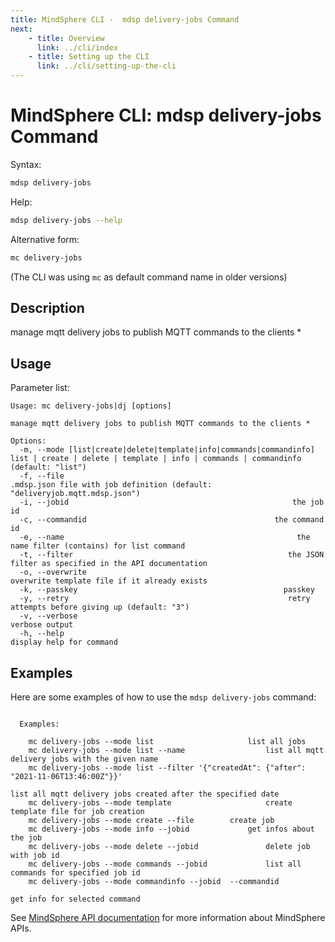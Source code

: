 ```yaml
---
title: MindSphere CLI -  mdsp delivery-jobs Command
next:
    - title: Overview
      link: ../cli/index
    - title: Setting up the CLI
      link: ../cli/setting-up-the-cli
---
```


# MindSphere CLI: mdsp delivery-jobs Command

Syntax:

```bash
mdsp delivery-jobs
```

Help:

```bash
mdsp delivery-jobs --help
```

Alternative form:

```bash
mc delivery-jobs
```

(The CLI was using `mc` as default command name in older versions)

## Description

manage mqtt delivery jobs to publish MQTT commands to the clients *

## Usage

Parameter list:

```text
Usage: mc delivery-jobs|dj [options]

manage mqtt delivery jobs to publish MQTT commands to the clients *

Options:
  -m, --mode [list|create|delete|template|info|commands|commandinfo]  list | create | delete | template | info | commands | commandinfo (default: "list")
  -f, --file                                                    .mdsp.json file with job definition (default: "deliveryjob.mqtt.mdsp.json")
  -i, --jobid                                                  the job id
  -c, --commandid                                          the command id
  -e, --name                                                    the name filter (contains) for list command
  -t, --filter                                                the JSON filter as specified in the API documentation
  -o, --overwrite                                                     overwrite template file if it already exists
  -k, --passkey                                              passkey
  -y, --retry                                                 retry attempts before giving up (default: "3")
  -v, --verbose                                                       verbose output
  -h, --help                                                          display help for command

```

## Examples

Here are some examples of how to use the `mdsp delivery-jobs` command:

```text

  Examples:

    mc delivery-jobs --mode list 					 list all jobs
    mc delivery-jobs --mode list --name  				 list all mqtt delivery jobs with the given name
    mc delivery-jobs --mode list --filter '{"createdAt": {"after": "2021-11-06T13:46:00Z"}}'  
                                                                         list all mqtt delivery jobs created after the specified date
    mc delivery-jobs --mode template 					 create template file for job creation
    mc delivery-jobs --mode create --file  		 create job
    mc delivery-jobs --mode info --jobid  			 get infos about the job
    mc delivery-jobs --mode delete --jobid  			 delete job with job id
    mc delivery-jobs --mode commands --jobid  			 list all commands for specified job id
    mc delivery-jobs --mode commandinfo --jobid  --commandid   
                                                                         get info for selected command

```

See [MindSphere API documentation](https://documentation.mindsphere.io/MindSphere/apis/index.html) for more information about MindSphere APIs.